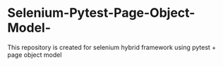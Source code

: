 # Selenium-Pytest-Page-Object-Model-
This repository is created for selenium hybrid framework using pytest + page object model 
